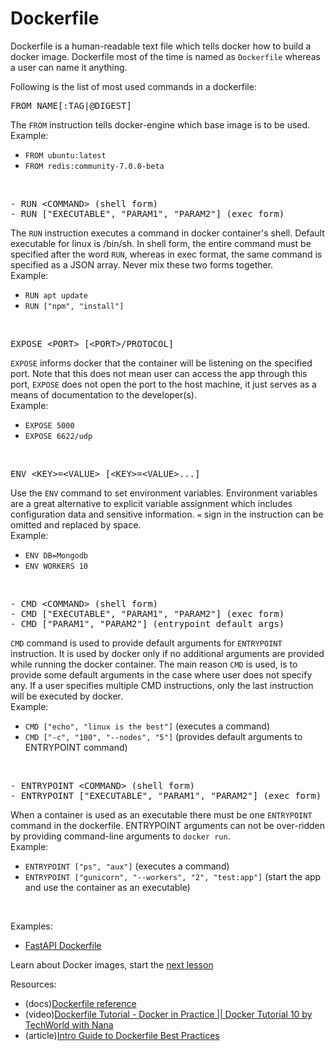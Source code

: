 # Dockerfile

Dockerfile is a human-readable text file which tells docker how to build a docker image. Dockerfile most of the time is named as `Dockerfile` whereas a user can name it anything.

Following is the list of most used commands in a dockerfile:

<pre>FROM NAME[:TAG|@DIGEST]</pre>
The <code>FROM</code> instruction tells docker-engine which base image is to be used.<br>
Example: 
<ul>
<li><code>FROM ubuntu:latest</code></li>
<li><code>FROM redis:community-7.0.0-beta</code></li>
</ul>

<br>

<pre>- RUN &lt;COMMAND&gt; (shell form)
- RUN ["EXECUTABLE", "PARAM1", "PARAM2"] (exec form)</pre>
The <code>RUN</code> instruction executes a command in docker container's shell. Default executable for linux is /bin/sh. In shell form, the entire command must be specified after the word <code>RUN</code>, whereas in exec format, the same command is specified as a JSON array. Never mix these two forms together.<br>
Example: 
<ul>
<li><code>RUN apt update</code></li>
<li><code>RUN ["npm", "install"]</code></li>
</ul>

<br>

<pre>EXPOSE &lt;PORT&gt; [&lt;PORT&gt;/PROTOCOL]</pre>
<code>EXPOSE</code> informs docker that the container will be listening on the specified port. Note that this does not mean user can access the app through this port, <code>EXPOSE</code> does not open the port to the host machine, it just serves as a means of documentation to the developer(s).<br>
Example: 
<ul>
<li><code>EXPOSE 5000</code></li>
<li><code>EXPOSE 6622/udp</code></li>
</ul>

<br>

<pre>ENV &lt;KEY&gt;=&lt;VALUE&gt; [&lt;KEY&gt;=&lt;VALUE&gt;...]</pre>
Use the <code>ENV</code> command to set environment variables. Environment variables are a great alternative to explicit variable assignment which includes configuration data and sensitive information. <code>=</code> sign in the instruction can be omitted and replaced by  space.<br>
Example: 
<ul>
<li><code>ENV DB=Mongodb</code></li>
<li><code>ENV WORKERS 10</code></li>
</ul>

<br>

<pre>- CMD &lt;COMMAND&gt; (shell form)
- CMD ["EXECUTABLE", "PARAM1", "PARAM2"] (exec form)
- CMD ["PARAM1", "PARAM2"] (entrypoint default args)</pre>
<code>CMD</code> command is used to provide default arguments for <code>ENTRYPOINT</code> instruction. It is used by docker only if no additional arguments are provided while running the docker container. The main reason <code>CMD</code> is used, is to provide some default arguments in the case where user does not specify any. If a user specifies multiple CMD instructions, only the last instruction will be executed by docker.<br>
Example: 
<ul>
<li><code>CMD ["echo", "linux is the best"]</code> (executes a command)</li>
<li><code>CMD ["-c", "100", "--nodes", "5"]</code> (provides default arguments to ENTRYPOINT command)</li>
</ul>

<br>

<pre>- ENTRYPOINT &lt;COMMAND&gt; (shell form)
- ENTRYPOINT ["EXECUTABLE", "PARAM1", "PARAM2"] (exec form)</pre>
When a container is used as an executable there must be one <code>ENTRYPOINT</code> command in the dockerfile. ENTRYPOINT arguments can not be over-ridden by providing command-line arguments to <code>docker run</code>.<br>
Example:
<ul>
<li><code>ENTRYPOINT ["ps", "aux"]</code> (executes a command)</li>
<li><code>ENTRYPOINT ["gunicorn", "--workers", "2", "test:app"]</code> (start the app and use the container as an executable)</li>
</ul>

<br>

Examples:
- [FastAPI Dockerfile](https://gist.github.com/pratik-choudhari/fb3e45e3e0a116d6db77c696613c4f13)

Learn about Docker images, start the [next lesson](docker_image.md)

Resources:

- (docs)[Dockerfile reference](https://docs.docker.com/engine/reference/builder/)
- (video)[Dockerfile Tutorial - Docker in Practice || Docker Tutorial 10 by TechWorld with Nana](https://www.youtube.com/watch?v=WmcdMiyqfZs)
- (article)[Intro Guide to Dockerfile Best Practices](https://www.docker.com/blog/intro-guide-to-dockerfile-best-practices/)
